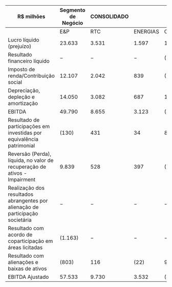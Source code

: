 |R$ milhões|Segmento de Negócio|CONSOLIDADO| | | | |
|---|---|---|---|---|---|---|
| |E&P|RTC|ENERGIAS|CORP.|ELIMIN.| |
|Lucro líquido (prejuízo)|23.633|3.531|1.597|1.996|406|31.163|
|Resultado financeiro líquido|−|−|−|(1.368)|−|(1.368)|
|Imposto de renda/Contribuição social|12.107|2.042|839|(5.364)|209|9.833|
|Depreciação, depleção e amortização|14.050|3.082|687|162|−|17.981|
|EBITDA|49.790|8.655|3.123|(4.574)|615|57.609|
|Resultado de participações em investidas por equivalência patrimonial|(130)|431|34|8|−|343|
|Reversão (Perda), líquida, no valor de recuperação de ativos - Impairment|9.839|528|397|(1)|−|10.763|
|Realização dos resultados abrangentes por alienação de participação societária|−|−|−|−|−|−|
|Resultado com acordo de coparticipação em áreas licitadas|(1.163)|−|−|−|−|(1.163)|
|Resultado com alienações e baixas de ativos|(803)|116|(22)|9|−|(700)|
|EBITDA Ajustado|57.533|9.730|3.532|(4.558)|615|66.852|